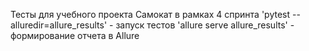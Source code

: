 Тесты для учебного проекта Самокат в рамках 4 спринта
'pytest --alluredir=allure_results' - запуск тестов
'allure serve allure_results' - формирование отчета в Allure